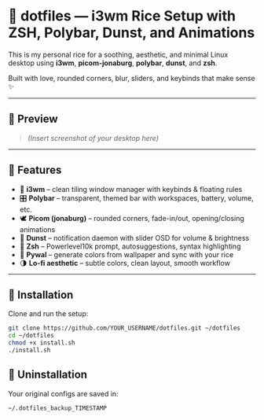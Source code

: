 # 🌿 dotfiles — i3wm Rice Setup with ZSH, Polybar, Dunst, and Animations

This is my personal rice for a soothing, aesthetic, and minimal Linux desktop using **i3wm**, **picom-jonaburg**, **polybar**, **dunst**, and **zsh**.

Built with love, rounded corners, blur, sliders, and keybinds that make sense ✨

---

## 📸 Preview

> *(Insert screenshot of your desktop here)*

---

## 🧰 Features

- 🔲 **i3wm** – clean tiling window manager with keybinds & floating rules
- 🎛 **Polybar** – transparent, themed bar with workspaces, battery, volume, etc.
- 🕊 **Picom (jonaburg)** – rounded corners, fade-in/out, opening/closing animations
- 🔔 **Dunst** – notification daemon with slider OSD for volume & brightness
- 🐚 **Zsh** – Powerlevel10k prompt, autosuggestions, syntax highlighting
- 🎨 **Pywal** – generate colors from wallpaper and sync with your rice
- 🌗 **Lo-fi aesthetic** – subtle colors, clean layout, smooth workflow

---

## 🚀 Installation

Clone and run the setup:
``` bash
git clone https://github.com/YOUR_USERNAME/dotfiles.git ~/dotfiles
cd ~/dotfiles
chmod +x install.sh
./install.sh
```

## 📁 Uninstallation
Your original configs are saved in:
``` bash
~/.dotfiles_backup_TIMESTAMP
```
